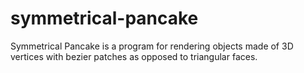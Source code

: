 # symmetrical-pancake
Symmetrical Pancake is a program for rendering objects made of 3D vertices with bezier patches as opposed to triangular faces.
